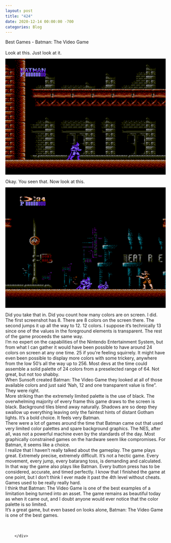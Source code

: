 ```yaml
---
layout: post
title: "424"
date: 2020-12-14 00:00:00 -700
categories: Blog
---
```


<div class="blog-content">
				<div class="paragraph"><span>Best Games - Batman: The Video Game</span><br><br><span>Look at this. Just look at it.</span></div>  <div><div class="wsite-image wsite-image-border-none " style="padding-top:10px;padding-bottom:10px;margin-left:0;margin-right:0;text-align:right"> <a> <img src="/uploads/screenshot-2020-12-14-102343_orig.png" alt="Picture" style="width:auto;max-width:100%"> </a> <div style="display:block;font-size:90%"></div> </div></div>  <div class="paragraph"><span>Okay. You seen that. Now look at this.</span></div>  <div><div class="wsite-image wsite-image-border-none " style="padding-top:10px;padding-bottom:10px;margin-left:0;margin-right:0;text-align:center"> <a> <img src="/uploads/screenshot-2020-12-14-102630_orig.png" alt="Picture" style="width:auto;max-width:100%"> </a> <div style="display:block;font-size:90%"></div> </div></div>  <div class="paragraph"><span><span>Did you take that in. Did you count how many colors are on screen. I did. The first screenshot has 8. There are 8 colors on the screen there. The second jumps it up all the way to 12. 12 colors. I suppose it&rsquo;s technically 13 since one of the values in the foreground elements is transparent. The rest of the game proceeds the same way.&nbsp;</span></span><br><span><span>I&rsquo;m no expert on the capabilities of the Nintendo Entertainment System, but from what I can gather it would have been possible to have around 24 colors on screen at any one time. 25 if you're feeling squirrely. It might have even been possible to display more colors with some trickery, anywhere from the low 50&rsquo;s all the way up to 256. Most devs at the time could assemble a solid palette of 24 colors from a preselected range of 64. Not great, but not too shabby.&nbsp;</span></span><br><span><span>When Sunsoft created Batman: The Video Game they looked at all of those available colors and just said &lsquo;Nah, 12 and one transparent value is fine&rdquo;. They were right.</span></span><br><span><span>More striking than the extremely limited palette is the use of black. The overwhelming majority of every frame this game draws to the screen is black. Background tiles blend away naturally. Shadows are so deep they swallow up everything leaving only the faintest hints of distant Gotham lights. It&rsquo;s a bold choice. It feels very Batman.</span></span><br><span><span>There were a lot of games around the time that Batman came out that used very limited color palettes and spare background graphics. The NES, after all, was not a powerful machine even by the standards of the day. Most graphically constrained games on the hardware seem like compromises. For Batman, it seems like a choice.&nbsp;</span></span><br><span><span>I realize that I haven&rsquo;t really talked about the gameplay. The game plays great. Extremely precise, extremely difficult. It&rsquo;s not a hectic game. Every movement, every jump, every batarang toss, is demanding and calculated. In that way the game also plays like Batman. Every button press has to be considered, accurate, and timed perfectly. I know that I finished the game at one point, but I don&rsquo;t think I ever made it past the 4th level without cheats. Games used to be really really hard.&nbsp;</span></span><br><span><span>I think that Batman: The Video Game is one of the best examples of a limitation being turned into an asset. The game remains as beautiful today as when it came out, and I doubt anyone would ever notice that the color palette is so limited.&nbsp;</span></span><br><span><span>It&rsquo;s a great game, but even based on looks alone, Batman: The Video Game is one of the best games.&nbsp;</span></span><br><br>&#8203;</div>

		</div>
        